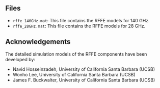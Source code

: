 ## Files
- ```rffe_140GHz.mat```: This file contains the RFFE models for 140 GHz.
- ```rffe_28GHz.mat```: This file contains the RFFE models for 28 GHz.


## Acknowledgements
The detailed simulation models of the RFFE components have been developed by:
- Navid Hosseinzadeh,  University of California Santa Barbara (UCSB)
- Wonho Lee,  University of California Santa Barbara (UCSB)
- James F. Buckwalter, University of California Santa Barbara (UCSB)